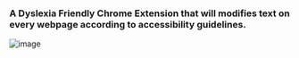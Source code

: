 <h3>A Dyslexia Friendly Chrome Extension that will modifies text on every webpage according to accessibility guidelines.</h3>

![image](https://github.com/user-attachments/assets/c9b13d8a-c6c4-4684-a76e-a2cc9ce89558)

